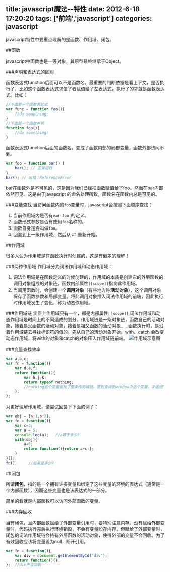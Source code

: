 title: javascript魔法--特性
date: 2012-6-18 17:20:20
tags: ['前端','javascript']
categories: javascript
---

javascript特性中要重点理解的是函数、作用域、闭包。

##函数

javascript中函数也是一等对象，其原型最终继承于Object。

###声明和表达式的区别

函数表达式function后面可以不是函数名，最重要的判断依据是看上下文，是否执行了，比如这个函数表达式求值了者赋值给了左表达式，执行了的才就是函数表达式。比如：
```javascript
//下面是一个函数表达式
var func = function foo(){
	//do something;
}
//下面是一个函数声明
function foo(){
	//do something;
}
```

函数表达式function后面的函数名，变成了函数内部的局部变量，函数外部访问不到。
```javascript
var foo = function bar() {
    bar(); // 正常运行
}
bar(); // 出错：ReferenceError
```
bar在函数外是不可见的，这是因为我们已经把函数赋值给了foo。然而在bar内部依然可见。这是由于javascript 的命名处理所致，函数名在函数内总是可见的。

###变量查找
当访问函数内的`foo`变量时，javascript会按照下面顺序查找：
1. 当前作用域内是否有`var foo `的定义。
2. 函数形式参数是否有使用`foo`名称的。
3. 函数自身是否叫做`foo`。
4. 回溯到上一级作用域，然后从 #1 重新开始。

##作用域

很多人认为作用域是在函数执行时创建的，这是有偏差的理解！

###两种作用域
作用域分为词法作用域和动态作用域：
1. 词法作用域是在函数定义的时候创建的，作用域的本质是创建它的外层函数的调用对象组成的对象链，函数内部属性`[[scope]]`指向此作用域。
2. 当调用函数时，会创建一个**调用对象**（有些地方称**活动对象**），这个调用对象保存了函数参数和局部变量。将此调用对象推入词法作用域的前端，因此执行时作用域发生了变化，称为动态作用域。

###作用域链
实质上作用域只有一个，都是内部属性`[[scope]]`,词法作用域和动态作用域是时间上的不同造成的划分。作用域链是一条对象链，函数自己的活动对象，接着是父函数的活动对象，接着是祖父函数的活动对象......函数执行时，是沿着作用域链去寻找标识符的值的，先从自己的活动对象开始。with、catch 会改变动态作用域，将with的对象和catch的对象压入作用域链前端。
![作用域示意图](/images/201206/function-chains.png)

###变量查找效率
```javascript
var a,b,c;
var fn = function(){
    var d,e,f;
    return function(){ 
        var h,j,k; 
        return typeof nothing; 
        //nothing这个变量查找了整条作用域链，直到查询到window中这个变量，才返回"undefined".
    };    
};
```


为更好理解作用域，请尝试回答下下面的例子：
```javascript
var obj = {a:1,b:2};
var fn = function(){
	var c=3;
	var a = 5;
	console.log(a);   //a等于多少?
	with(obj){
		a=6;                        
		return function(){return a+c;};
	}
}(); 
fn();     //结果是多少?
```

##闭包

所谓**闭包**，指的是一个拥有许多变量和绑定了这些变量的环境的表达式（通常是一个内部函数），因而这些变量也是该表达式的一部分。

简单的看就是内部函数可以访问外部函数的变量。

###内存回收

当有闭包，且内部函数赋给了外部变量引用时，要特别注意内存。没有赋给外部变量时，代码执行完后执行环境销毁，不会有变量贮存内存。但赋给了外部变量时，闭包的词法作用域链会持有外层函数的活动对象，使得外部的变量不会回收。为了有效回收应该将变量设为null，断开引用。
```javascript
var fn = function(){
    var div = document.getElementById("div");
    return function(){};    
};  //div不会销毁
```





